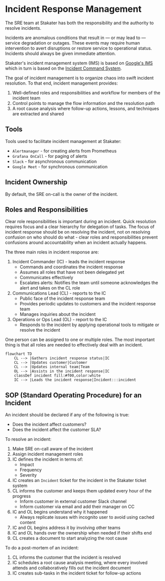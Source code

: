 # Incident Response Management

The SRE team at Stakater has both the responsibility and the authority to resolve incidents.

Incidents are anomalous conditions that result in — or may lead to — service degradation or outages. These events may require human intervention to avert disruptions or restore service to operational status. Incidents should always be given immediate attention.

Stakater's incident management system (IMS) is based on [Google's IMS](https://sre.google/sre-book/managing-incidents/) which in turn is based on the [Incident Command System](https://www.fema.gov/emergency-managers/nims).

The goal of incident management is to organize chaos into swift incident resolution. To that end, incident management provides:

1. Well-defined roles and responsibilities and workflow for members of the incident team
1. Control points to manage the flow information and the resolution path
1. A root cause analysis where follow-up actions, lessons, and techniques are extracted and shared

## Tools

Tools used to facilitate incident management at Stakater:

* `Alertmanager` - for creating alerts from Prometheus
* `Grafana OnCall` - for paging of alerts
* `Slack` - for asynchronous communication
* `Google Meet` - for synchronous communication

## Incident Ownership

By default, the SRE on-call is the owner of the incident.

## Roles and Responsibilities

Clear role responsibilities is important during an incident. Quick resolution requires focus and a clear hierarchy for delegation of tasks. The focus of incident response should be on resolving the incident, not on resolving confusion on who should do what - clear roles and responsibilities prevent confusions around accountability when an incident actually happens.

The three main roles in incident response are:

1. Incident Commander (IC) - leads the incident response
    * Commands and coordinates the incident response
    * Assumes all roles that have not been delegated yet
    * Communicates effectively
    * Escalates alerts: Notifies the team until someone acknowledges the alert and takes on the CL role
1. Communications Lead (CL) - reports to the IC
    * Public face of the incident response team
    * Provides periodic updates to customers and the incident response team
    * Manages inquiries about the incident
1. Operations or Ops Lead (OL) - report to the IC
    * Responds to the incident by applying operational tools to mitigate or resolve the incident

One person can be assigned to one or multiple roles. The most important thing is that all roles are needed to effectively deal with an incident.

```mermaid
flowchart TD
    CL --> |Gathers incident response status|IC
    CL --> |Updates customer|Customer
    CL --> |Updates internal team|Team
    OL --> |Assists in the incident response|IC
    classDef incident fill:#f00,color:white
    IC --> |Leads the incident response|Incident:::incident
```

## SOP (Standard Operating Procedure) for an Incident

An incident should be declared if any of the following is true:

* Does the incident affect customers?
* Does the incident affect the customer SLA?

To resolve an incident:

1. Make SRE on-call aware of the incident
1. Assign incident management roles
1. IC defines the incident in terms of:
    * Impact
    * Frequency
    * Severity
1. IC creates an `Incident` ticket for the incident in the Stakater ticket system
1. CL informs the customer and keeps them updated every hour of the progress
    * Inform customer in external customer Slack channel
    * Inform customer via email and add their manager on CC
1. IC and OL begins understand why it happened
    * Always replicate issues with incognito user to avoid using cached content
1. IC and OL begins address it by involving other teams
1. IC and OL hands over the ownership when needed if their shifts end
1. CL creates a document to start analyzing the root cause

To do a post-mortem of an incident:

1. CL informs the customer that the incident is resolved
1. IC schedules a root cause analysis meeting, where every involved attends and collaboratively fills out the incident document
1. IC creates sub-tasks in the incident ticket for follow-up actions
